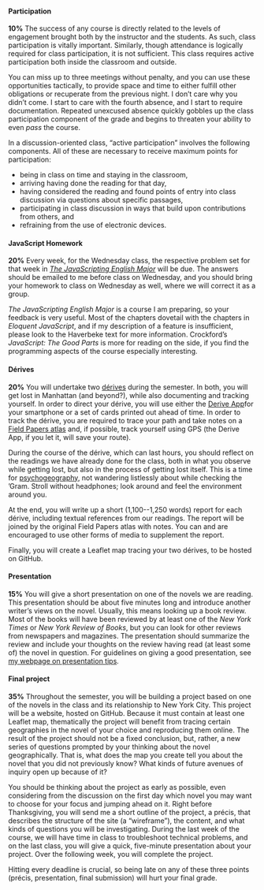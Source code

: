 #### Participation

**10%** The success of any course is directly related to the levels of engagement
brought both by the instructor and the students. As such, class participation
is vitally important. Similarly, though attendance is logically required for
class participation, it is not sufficient. This class requires active
participation both inside the classroom and outside.  

You can miss up to three meetings without penalty, and you can use these
opportunities tactically, to provide space and time to either fulfill other
obligations or recuperate from the previous night. I don’t care why you didn’t
come. I start to care with the fourth absence, and I start to require
documentation. Repeated unexcused absence quickly gobbles up the class
participation component of the grade and begins to threaten your ability to
even *pass* the course.

In a discussion-oriented class, “active participation” involves the following
components. All of these are necessary to receive maximum points for
participation:

* being in class on time and staying in the classroom,
* arriving having done the reading for that day,
* having considered the reading and found points of entry into class discussion via questions about specific passages,
* participating in class discussion in ways that build upon contributions from others, and
* refraining from the use of electronic devices.

#### JavaScript Homework

**20%** Every week, for the Wednesday class, the respective problem set for
that week in [*The JavaScripting English
Major*](http://the-javascripting-english-major.org) will be due. The
answers should be emailed to me before class on Wednesday, and you should
bring your homework to class on Wednesday as well, where we will correct it as
a group.

*The JavaScripting English Major* is a course I am preparing, so your feedback
is very useful. Most of the chapters dovetail with the chapters in *Eloquent
JavaScript*, and if my description of a feature is insufficient, please look
to the Haverbeke text for more information. Crockford’s *JavaScript: The Good Parts* is more for reading on the side, if you find the programming aspects of
the course especially interesting.

#### Dérives

**20%** You will undertake two
[dérives](http://www.cddc.vt.edu/sionline/si/theory.html) during the semester.
In both, you will get lost in Manhattan (and beyond?), while also documenting
and tracking yourself. In order to direct your dérive, you will use either the
[Derive App](http://deriveapp.com/s/v2/)for your smartphone or a set of cards
printed out ahead of time. In order to track the dérive, you are required to
trace your path and take notes on a [Field Papers
atlas](http://fieldpapers.org/compose#14/40.7220/-73.9924) and, if possible,
track yourself using GPS (the Derive App, if you let it, will save your
route).

During the course of the dérive, which can last hours, you should reflect on
the readings we have already done for the class, both in what you observe
while getting lost, but also in the process of getting lost itself. This is a
time for [psychogeography](https://en.wikipedia.org/wiki/Psychogeography), not
wandering listlessly about while checking the ’Gram. Stroll without
headphones; look around and feel the environment around you.
  
At the end, you will write up a short (1,100--1,250 words) report for each
dérive, including textual references from our readings. The report will be
joined by the original Field Papers atlas with notes. You can and are
encouraged to use other forms of media to supplement the report.

Finally, you will create a Leaflet map tracing your two dérives, to be hosted
on GitHub.

#### Presentation

**15%** You will give a short presentation on one of the novels we
are reading. This presentation should be about five minutes long and introduce
another writer’s views on the novel. Usually, this means looking up a book
review. Most of the books will have been reviewed by at least one of the *New
York Times* or *New York Review of Books*, but you can look for other reviews
from newspapers and magazines. The presentation should summarize the review
and include your thoughts on the review having read (at least some of) the
novel in question. For guidelines on giving a good presentation, see [my
webpage on presentation tips](http://moacir.com/courses/presentation-tips/).

#### Final project

**35%** Throughout the semester, you will be building a project based on one
of the novels in the class and its relationship to New York City. This project
will be a website, hosted on GitHub. Because it must contain at least one
Leaflet map, thematically the project will benefit from tracing certain
geographies in the novel of your choice and reproducing them online. The
result of the project should not be a fixed conclusion, but, rather, a new
series of questions prompted by your thinking about the novel geographically.
That is, what does the map you create tell you about the novel that you did
not previously know? What kinds of future avenues of inquiry open up because
of it?

You should be thinking about the project as early as possible, even
considering from the discussion on the first day which novel you may want to
choose for your focus and jumping ahead on it. Right before Thanksgiving, you
will send me a short outline of the project, a précis, that describes the
structure of the site (a “wireframe”), the content, and what kinds of
questions you will be investigating. During the last week of the course, we
will have time in class to troubleshoot technical problems, and on the last
class, you will give a quick, five-minute presentation about your project.
Over the following week, you will complete the project.

Hitting every deadline is crucial, so being late on any of these three points
(précis, presentation, final submission) will hurt your final grade. 
